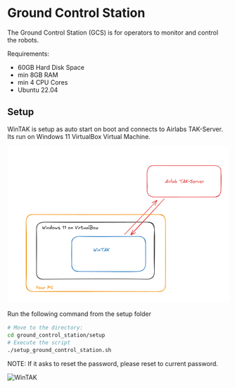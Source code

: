 # Ground Control Station

The Ground Control Station (GCS) is for operators to monitor and control the robots.

Requirements: 
- 60GB Hard Disk Space
- min 8GB RAM
- min 4 CPU Cores
- Ubuntu 22.04

## Setup 
WinTAK is setup as auto start on boot and connects to Airlabs TAK-Server. Its run on Windows 11 VirtualBox Virtual Machine.

![Setup](asset/setup.png)

Run the following command from the setup folder 
```bash
# Move to the directory:
cd ground_control_station/setup
# Execute the script
./setup_ground_control_station.sh
```

NOTE: If it asks to reset the password, please reset to current password.

![WinTAK](asset/WinTAK_on_windows_virtualbox_vm.png)

